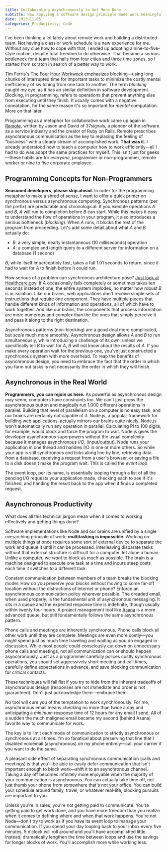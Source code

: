 ```yaml
---
title: Collaborating Asynchronously to Get More Done
subtitle: How applying a software design principle made work meaningful again
date: 2013-11-06
categories: Productivity, Code
---
```


I've been thinking a lot lately about remote work and building a distributed team. Not having a class or work schedule is a new experience for me. Without any clue how to cope with that, I ended up adopting a nine-to-five-style routine, despite total freedom to do otherwise. That became a serious bottleneck for a team that hails from four cities and three time zones, so I started from scratch in search of a better way to work.

Tim Ferris's [The Four Hour Workweek](http://amzn.com/B002WE46UW) emphasizes blocking—using long chunks of interrupted time for important tasks to minimize the costly mental inefficiency of switching from one task to another. The term _blocking_ caught my eye, as it has an similar definition in software development. Blocking, in programming, refers to operations that prevent anything else from executing until they finish. It usually comes with a negative connotation, for the same reason it's so important for _mental_ computation. More on that later. 

Programming as a metaphor for collaborative work came up again in [Remote](http://amzn.com/B00C0ALZ0W), written by Jason and David of 37signals, a pioneer of the software as a service industry and the creator of Ruby on Rails. Remote prescribes asynchronous communication as the key to replacing the feeling of "business" with a steady stream of accomplished work. **That was it.** I already understood how to teach a computer how to work efficiently—all I had to do was adopt the same practices for myself. This isn't just for geeks—these habits are for _everyone_, programmer or non-programmer, remote worker or nine to five corporate employee.

## Programming Concepts for Non-Programmers

**Seasoned developers, please skip ahead.** In order for the programming metaphor to make a shred of sense, I want to offer a quick primer on synchronous versus asynchronous computing. Synchronous patterns (per the prefix) are predictable and chronological. If you execute operations _A_ and _B_, _A_ will run to completion before _B_ can start. While this makes it easy to understand the flow of operations in your program, it also introduces a serious bottleneck (_blocking_). When _A_ runs, it blocks the rest of the program from proceeding. Let's add some detail about what _A_ and _B_ actually do:
* _B_: a very simple, nearly instantaneous (10 milliseconds) operation
* _A_: a complex and length query to a different server for information on a database (1 second)

_B_, while itself imperceptibly fast, takes a full 1.01 seconds to return, since it had to wait for _A_ to finish before it could run. 

How serious of a problem can synchronous architecture pose? [Just look at Healthcare.gov](http://talkingpointsmemo.com/cafe/a-programmer-s-perspective-on-healthcare-gov-and-aca-marketplaces). If _A_ occasionally fails completely or sometimes takes ten seconds instead of one, the entire system implodes, no matter how robust _B_ is in isolation. Like our brains, web applications don't receive simple sets of instructions that require one component. They have multiple pieces that handle different kinds of information and operations, all of which have to work together. And like our brains, the components that process information are more numerous and complex than the the ones that simply perceive it and pass it along to the right destination.

Asynchronous patterns (non-blocking) are a good deal more complicated, but _scale_ much more smoothly. Asynchronous design allows _A_ and _B_ to run simultaneously, while introducing a challenge of its own: unless we specifically tell _B_ to wait for _A_, _B_ will not know about the results of _A_. If you make every operation wait for the previous one, you've just constructed a synchronous system with more overhead. To reap the benefits of asynchronous design, you need to embrace the fact that the order in which you farm out tasks is not necessarily the order in which they will finish. 

## Asynchronous in the Real World

**Programmers, you can rejoin us here.** As powerful as asynchronous design may seem, computers have constraints too. We can't just press the asynchronous button and magically run 1,000 different operations in parallel. Building that level of parallelism on a computer is no easy task, and our brains are certainly not capable of it. Node.js, a popular framework for building web applications, actually mirrors our brains quite nicely. Node.js won't automatically run any operation in parallel. Calculating Pi to 100 digits, for example, would block and force the program to wait. Node.js gives the developer asynchronous superpowers without the usual complexity because it manages asynchronous _I/O_, (input/output). Node runs your application in one thread and handles I/O in one or more others. So while your app is still synchronous and ticks along line by line, retrieving data from a database, receiving a request from a user's browser, or saving a file to a disk doesn't make the program wait. This is called the _event loop_.

The event loop, per its name, is essentially looping through a list of all the pending I/O requests your application made, checking each to see if it's finished, and handing the result back to the app when it finds a completed request. 

## Asynchronous Productivity

What does all this technical jargon mean when it comes to working effectively and getting things done? 

Software implementations like Node and our brains are unified by a single overarching principle of work: **multitasking is impossible**. Working on multiple things at once requires some sort of external device to separate the work and queue it until it can be processed. Interleaving disparate tasks without that external structure is difficult for a computer, let alone a human. Unlike a computer, we _want_ to block as much as possible. The brain is a machine designed to execute one task at a time and incurs steep costs each time it switches to a different task. 

Constant communication between members of a team breaks the blocking model. How do you preserve your blocks without moving to some far-off location without the distractions of Internet or phone? Enforce an asynchronous communication policy wherever possible. The dreaded email, when used properly, is the fundamental unit of asynchronous messaging. It sits in a queue and the expected response time is indefinite, though usually within twenty four hours. A project management tool like [Asana](http://asana.com) is a more advanced queue, but still fundamentally follows the same asynchronous pattern.

Phone calls and meetings are inherently synchronous. Phone calls block all other work until they are complete. Meetings are even more costly—you might spend just as much time traveling and waiting as you do engaged in discussion. While most people could consciously cut down on unnecessary phone calls and meetings, not all communication can or should happen asynchronously. Just as a programmer carefully polices costly synchronous operations, you should set aggressively short meeting and call times, carefully define expectations in advance, and save blocking communication for critical contacts. 

These techniques will fall flat if you try to hide from the inherent tradeoffs of asynchronous design (responses are not immediate and order is not guaranteed). Don't just acknowledge them—embrace them. 

No tool will cure you of the temptation to work synchronously. For me, asynchronous email means checking no more than twice a day and anticipating a *minimum* response time of 12 hours for any email I send. All of a sudden the much maligned email became my second (behind Asana) favorite way to communicate for work. 

The key is to limit each mode of communication to strictly asynchronous or synchronous at all times. I'm so fanatical about preserving that line that I disabled voicemail (asynchronous) on my phone entirely—call your carrier if you want to do the same.

A pleasant side effect of separating synchronous communication (calls and meetings) is that you'll be able to easily defer communication that isn't important enough to block work—shift it to an asynchronous channel. Taking a day off becomes infinitely more enjoyable when the majority of your communication is asynchronous. You can actually take time off, not just thumb your phone from somewhere that's not your office. You can build your schedule around family, travel, or whatever real-life, blocking pursuits are important to you. 

Unless you're in sales, you're not getting paid to communicate.  You're getting paid to get work done, and you have more freedom than you realize when it comes to defining where and when that work happens. You're not Node—don't try to work as if you have its event loop to manage your communication. If you spend your day looping back to your inbox every five minutes, 5 o'clock will roll around and you'll have accomplished little. Instead, dramatically lengthen the time between loops and use the savings for longer blocks of work. You'll accomplish more while working less. 
